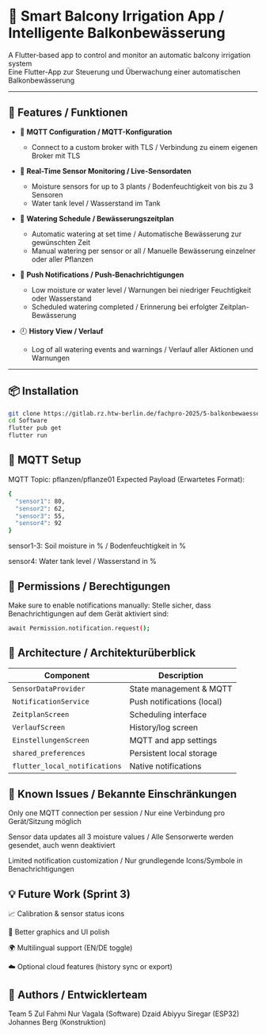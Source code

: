 # 🌿 Smart Balcony Irrigation App / Intelligente Balkonbewässerung

A Flutter-based app to control and monitor an automatic balcony irrigation system  
Eine Flutter-App zur Steuerung und Überwachung einer automatischen Balkonbewässerung

---

## 📱 Features / Funktionen

- 🔧 **MQTT Configuration / MQTT-Konfiguration**
  - Connect to a custom broker with TLS / Verbindung zu einem eigenen Broker mit TLS

- 🌱 **Real-Time Sensor Monitoring / Live-Sensordaten**
  - Moisture sensors for up to 3 plants / Bodenfeuchtigkeit von bis zu 3 Sensoren
  - Water tank level / Wasserstand im Tank

- 📅 **Watering Schedule / Bewässerungszeitplan**
  - Automatic watering at set time / Automatische Bewässerung zur gewünschten Zeit
  - Manual watering per sensor or all / Manuelle Bewässerung einzelner oder aller Pflanzen

- 🔔 **Push Notifications / Push-Benachrichtigungen**
  - Low moisture or water level / Warnungen bei niedriger Feuchtigkeit oder Wasserstand
  - Scheduled watering completed / Erinnerung bei erfolgter Zeitplan-Bewässerung

- 🕘 **History View / Verlauf**
  - Log of all watering events and warnings / Verlauf aller Aktionen und Warnungen

---

## 📦 Installation

```bash
git clone https://gitlab.rz.htw-berlin.de/fachpro-2025/5-balkonbewaesserung.git
cd Software
flutter pub get
flutter run
```

## 🔧 MQTT Setup

MQTT Topic: pflanzen/pflanze01
Expected Payload (Erwartetes Format):

```bash
{
  "sensor1": 80,
  "sensor2": 62,
  "sensor3": 55,
  "sensor4": 92
}
```

sensor1-3: Soil moisture in % / Bodenfeuchtigkeit in %

sensor4: Water tank level / Wasserstand in %

## 🔐 Permissions / Berechtigungen

Make sure to enable notifications manually:
Stelle sicher, dass Benachrichtigungen auf dem Gerät aktiviert sind:
```bash
await Permission.notification.request();
```

## 🧱 Architecture / Architekturüberblick

| Component                     | Description                |
| ----------------------------- | -------------------------- |
| `SensorDataProvider`          | State management & MQTT    |
| `NotificationService`         | Push notifications (local) |
| `ZeitplanScreen`              | Scheduling interface       |
| `VerlaufScreen`               | History/log screen         |
| `EinstellungenScreen`         | MQTT and app settings      |
| `shared_preferences`          | Persistent local storage   |
| `flutter_local_notifications` | Native notifications       |


## 🚫 Known Issues / Bekannte Einschränkungen

Only one MQTT connection per session / Nur eine Verbindung pro Gerät/Sitzung möglich

Sensor data updates all 3 moisture values / Alle Sensorwerte werden gesendet, auch wenn deaktiviert

Limited notification customization / Nur grundlegende Icons/Symbole in Benachrichtigungen

## 💡 Future Work (Sprint 3)

📈 Calibration & sensor status icons

🎨 Better graphics and UI polish

🌍 Multilingual support (EN/DE toggle)

☁️ Optional cloud features (history sync or export)

## 👥 Authors / Entwicklerteam

Team 5
Zul Fahmi Nur Vagala (Software)
Dzaid Abiyyu Siregar (ESP32)
Johannes Berg (Konstruktion)

